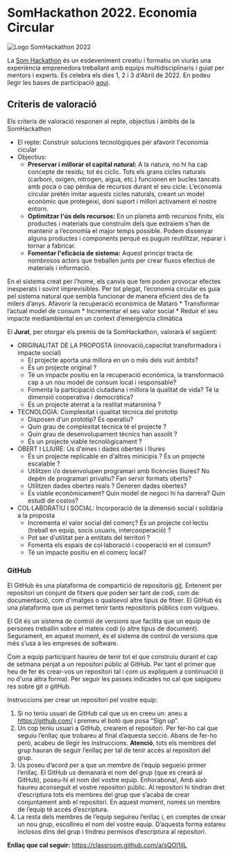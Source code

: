 # SomHackathon 2022. Economia Circular

![Logo SomHackathon 2022](https://github.com/SomHackathon-2022/Organitzacio/blob/main/SOM%20Hackathon%202022.jpg)

La [Som Hackathon](https://www.tecnocampus.cat/tecnocampus-steam/som-hackathon) és un esdeveniment creatiu i formatiu on viuràs una experiència emprenedora treballant amb equips multidisciplinaris i guiat per mentors i experts. Es celebra els dies 1, 2 i 3 d'Abril de 2022. En podeu llegir les bases de participació [aquí](https://www.tecnocampus.cat/tecnocampus-steam/som-hackathon).

## Criteris de valoració
Els criteris de valoració responen al repte, objectius i àmbits de la SomHackathon
* El repte: Construir solucions tecnològiques per afavorir l'economia cicular
* Objectius:
    * **Preservar i millorar el capital natural:** 
A la natura, no hi ha cap concepte de residu; tot és cíclic. Tots els grans cicles naturals (carboni, oxigen, nitrogen, aigua, etc.) funcionen en bucles tancats amb poca o cap pèrdua de recursos durant el seu cicle. L’economia circular pretén imitar aquests cicles naturals, creant un model econòmic que protegeixi, doni suport i millori activament el nostre entorn. 
  * **Optimitzar l'ús dels recursos:** 
En un planeta amb recursos finits, els productes i materials que construïm dels que extraiem s’han de mantenir a l’economia el major temps possible. Podem dissenyar alguns productes i components perquè es puguin reutilitzar, reparar i tornar a fabricar. 
  * **Fomentar l'eficàcia de sistema:** 
Aquest principi tracta de nombrosos actors que treballen junts per crear fluxos efectius de materials i informació.  

En el sistema creat per l’home, els canvis que fem poden provocar efectes inesperats i sovint imprevisibles. Per tot plegat, l’economia circular es guia pel sistema natural que sembla funcionar de manera eficient des de fa milers d’anys. Afavorir la recuperació econòmica de Mataró
    * Transformar l’actual model de consum
    * Incrementar el seu valor social
    * Reduir el seu impacte mediambiental en un context d’emergència climàtica


El **Jurat**, per otorgar els premis de la SomHackathon, valorarà el següent:
* ORIGINALITAT DE LA PROPOSTA (innovació,capacitat transformadora i impacte social)
    * El projecte aporta una millora en un o més dels vuit àmbits?
    * És un projecte original ?
    * Té un impacte positiu en la recuperació econòmica, la transformació cap a un nou model de consum local i responsable?
    * Fomenta la participació ciutadana i millora la qualitat de vida? Té la dimensió cooperativa i democràtica?
    * És un projecte aterrat a la realitat mataronina ?
* TECNOLOGIA: Complexitat i qualitat tècnica del prototip
    * Disposen d'un prototip? És operatiu?
    * Quin grau de complexitat tècnica té el projecte ? 
    * Quin grau de desenvolupament tècnics han assolit ?
    * És un projecte viable tecnològicament ?
* OBERT I LLIURE: Ús d'eines i dades obertes i lliures
    * És un projecte replicable en d'altres minicipis ? És un projecte escalable ?
    * Utilitzen i/o desenvolupen programari amb llicències lliures? No depèn de programari privatiu? Fan servir formats oberts?
    * Utilitzen dades obertes reals ? Generen dades obertes?
    * És viable econòmicament? Quin model de negoci hi ha darrera?  Quin estudi de costos?
* COL·LABORATIU I SOCIAL: Incorporació de la dimensió social i solidària a la proposta
    * Incrementa el valor social del comerç? És un projecte col·lectiu (treball en equip, socis usuaris, intercooperació) ?
    * Pot ser d'utilitat per a entitats del territori ?
    * Fomenta els espais de col·laboració i cooperació en el consum?
    * Té un impacte positiu en el comerç local?

### GitHub
El GitHub és una plataforma de compartició de repositoris [git](https://git-scm.com/). Entenent per repositori un conjunt de fitxers que poden ser tant de codi, com de documentació, com d'imatges o qualsevol altre tipus de fitxer. El GitHub és una plataforma que us permet tenir tants repositoris públics com vulgueu. 

El Git és un sistema de control de versions que facilita que un equip de persones treballin sobre el mateix codi (o altre tipus de document). Segurament, en aquest moment, és el sistema de control de versions que més s’usa a les empreses de software.

Com a equip participant haureu de tenir tot el que construïu durant el cap de setmana penjat a un repositori públic al GitHub. Per tant el primer que heu de fer és crear-vos un repositori tal i com us expliquem a continuació (i no d'una altra forma). Per seguir les passes indicades no cal que sapigueu res sobre git o gitHub.

Instruccions per crear un repositori pel vostre equip:
1. Si no teniu usuari de GitHub cal que us en creeu un: aneu a https://github.com/ i premeu el botó que posa “Sign up”. 
1. Un cop teniu usuari a GitHub, crearem el repositori. Per fer-ho cal que seguiu l’enllaç que trobareu al final d’aquesta secció. Abans de fer-ho però, acabeu de llegir les instruccions. **Atenció**, tots els membres del grup hauran de seguir l’enllaç per tal de tenir accés al repositori del grup. 
1. Us poseu d’acord per a que un membre de l’equip segueixi primer l’enllaç. El GitHub us demanarà el nom del grup (que es crearà al GitHub), poseu-hi el nom del vostre equip. Enhorabona!, Amb això haureu aconseguit el vostre repositori públic. Al repositori hi tindran dret d’escriptura tots els membres del grup que s’acaba de crear conjuntament amb el repositori. En aquest moment, només un membre de l’equip té accés d’escriptura.
1. La resta dels membres de l’equip seguireu l’enllaç i, en comptes de crear un nou grup, escollireu el nom del vostre equip. D’aquesta forma estareu inclosos dins del grup i tindreu permisos d’escriptura al repositori.

**Enllaç que cal seguir:** https://classroom.github.com/a/sQOI1jIL

